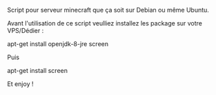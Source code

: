 Script pour serveur minecraft que ça soit sur Debian ou même Ubuntu.


Avant l'utilisation de ce script veulliez installez les package sur votre VPS/Dédier :

apt-get install openjdk-8-jre screen

Puis

apt-get install screen

Et enjoy !


